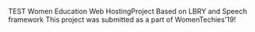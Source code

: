 TEST
Women Education Web HostingProject
Based on LBRY and Speech framework
This project was submitted as a part of WomenTechies'19!
